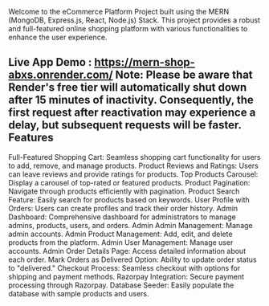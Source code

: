 Welcome to the eCommerce Platform Project built using the MERN (MongoDB, Express.js, React, Node.js) Stack. This project provides a robust and full-featured online shopping platform with various functionalities to enhance the user experience.

Live App Demo : https://mern-shop-abxs.onrender.com/
Note: Please be aware that Render's free tier will automatically shut down after 15 minutes of inactivity. Consequently, the first request after reactivation may experience a delay, but subsequent requests will be faster.
Features
-----------------------------------------------------------------------------------------------------------------------------------------------------------------------
Full-Featured Shopping Cart: Seamless shopping cart functionality for users to add, remove, and manage products.
Product Reviews and Ratings: Users can leave reviews and provide ratings for products.
Top Products Carousel: Display a carousel of top-rated or featured products.
Product Pagination: Navigate through products efficiently with pagination.
Product Search Feature: Easily search for products based on keywords.
User Profile with Orders: Users can create profiles and track their order history.
Admin Dashboard: Comprehensive dashboard for administrators to manage admins, products, users, and orders.
Admin Admin Management: Manage admin accounts.
Admin Product Management: Add, edit, and delete products from the platform.
Admin User Management: Manage user accounts.
Admin Order Details Page: Access detailed information about each order.
Mark Orders as Delivered Option: Ability to update order status to "delivered."
Checkout Process: Seamless checkout with options for shipping and payment methods.
Razorpay Integration: Secure payment processing through Razorpay.
Database Seeder: Easily populate the database with sample products and users.
